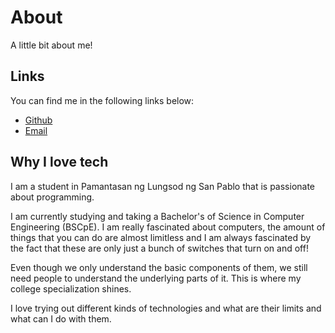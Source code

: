 # About

A little bit about me!

## Links

You can find me in the following links below:

-   [Github](https://github.com/jaycedotbin)
-   [Email](mailto:johncarloaustria@protonmail.com)

## Why I love tech

I am a student in Pamantasan ng Lungsod ng San Pablo that is passionate about programming.

I am currently studying and taking a Bachelor's of Science in Computer Engineering (BSCpE). I am
really fascinated about computers, the amount of things that you can do are almost limitless and I
am always fascinated by the fact that these are only just a bunch of switches that turn on and off!

Even though we only understand the basic components of them, we still need people to understand the
underlying parts of it. This is where my college specialization shines.

I love trying out different kinds of technologies and what are their limits and what can I do with
them.

